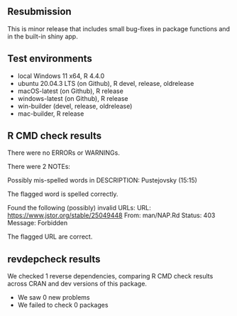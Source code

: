 ## Resubmission

This is minor release that includes small bug-fixes in package functions and in the built-in shiny app.

## Test environments

* local Windows 11 x64, R 4.4.0
* ubuntu 20.04.3 LTS (on Github), R devel, release, oldrelease
* macOS-latest (on Github), R release
* windows-latest (on Github), R release
* win-builder (devel, release, oldrelease)
* mac-builder, R release

## R CMD check results

There were no ERRORs or WARNINGs. 

There were 2 NOTEs:

Possibly mis-spelled words in DESCRIPTION:
  Pustejovsky (15:15)

  The flagged word is spelled correctly.

Found the following (possibly) invalid URLs:
  URL: https://www.jstor.org/stable/25049448
    From: man/NAP.Rd
    Status: 403
    Message: Forbidden
    
  The flagged URL are correct.

## revdepcheck results

We checked 1 reverse dependencies, comparing R CMD check results across CRAN and dev versions of this package.

 * We saw 0 new problems
 * We failed to check 0 packages
